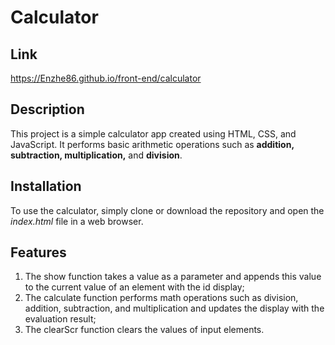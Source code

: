 # Calculator

## Link

https://Enzhe86.github.io/front-end/calculator

## Description

This project is a simple calculator app created using HTML, CSS, and JavaScript. It performs basic arithmetic operations such as **addition, subtraction, multiplication,** and **division**.

## Installation

To use the calculator, simply clone or download the repository and open the *index.html* file in a web browser.

## Features

1. The show function takes a value as a parameter and appends this value to the current value of an element with the id display;
2. The calculate function performs math operations such as division, addition, subtraction, and  multiplication and updates the display with the evaluation result;
3. The clearScr function clears the values of input elements.
